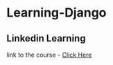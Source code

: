 # Learning-Django
## Linkedin Learning 
link to the course - [Click Here](https://www.linkedin.com/learning/learning-django-2?contextUrn=urn%3Ali%3AlyndaLearningPath%3A5d546c44498e876bef6651ba)
